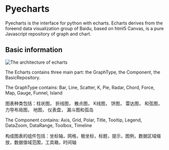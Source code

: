 # Pyecharts

Pyecharts is the interface for python with echarts.
Echarts derives from the foreend data visualization group of Baidu, based on html5 Canvas, is a pure Javascript repository of graph and chart.


## Basic information
![The architecture of echarts](https://github.com/CesareLink/Selfmade_Noetbook/blob/main/Visualization/Echarts.png)

The Echarts contains three main part: the GraphType, the Component, the BasicRepository.


The GraphType contains: Bar, Line, Scatter, K, Pie, Radar, Chord, Force, Map, Gauge, Funnel, Island

图表种类包括：柱状图， 折线图， 散点图， K线图， 饼图， 雷达图， 和弦图， 力导布局图， 地图， 仪表盘， 漏斗图和孤岛


The Component contains: Axis, Grid, Polar, Title, Tooltip, Legend, DataZoom, DataRange, Toolbox, Timeline

构成图表的组件包括：坐标轴，网格，极坐标，标题，提示，图例，数据区域缩放，数据值域范围，工具箱，时间轴
